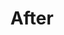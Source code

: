 ---
title: After
template: image-with-link
heading-level: 3
text-color: purple
background-color: light-blue
image-source: after.png
image-alt-text: A handsome-looking, responsive website, shown on both a mobile phone and a desktop computer.
link: https://bixal.github.io/uswds-screener-prototyping-tool/
---